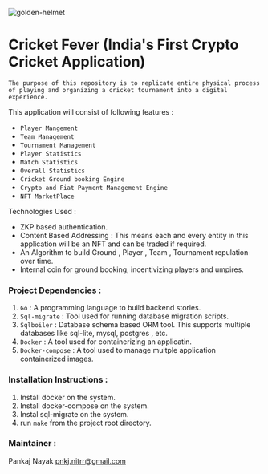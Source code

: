 
![golden-helmet](https://github.com/Sports-Dynamics/cricket-fever/assets/53615490/90734a0c-e60a-4d02-9346-aaf109fbb215)


# Cricket Fever (India's First Crypto Cricket Application)
`The purpose of this repository is to replicate entire physical process of playing and organizing a cricket tournament into a digital experience.` 

This application will consist of following features : 
- `Player Mangement`
- `Team Management`
- `Tournament Management`
- `Player Statistics`
- `Match Statistics`
- `Overall Statistics`
- `Cricket Ground booking Engine`
- `Crypto and Fiat Payment Management Engine`
- `NFT MarketPlace`


Technologies Used : 
- ZKP based authentication.
- Content Based Addressing : This means each and every entity in this application will be an NFT and can be traded if required.
- An Algorithm to build Ground , Player , Team , Tournament repulation over time.
- Internal coin for ground booking, incentivizing players and umpires. 
  
### Project Dependencies : 
1. `Go` : A programming language to build backend stories. 
2. `Sql-migrate` : Tool used for running database migration scripts. 
3. `Sqlboiler` : Database schema based ORM tool. This supports multiple databases like sql-lite, mysql, postgres , etc.
4. `Docker` : A tool used for containerizing an applicatin. 
5. `Docker-compose` : A tool used to manage multple application containerized images.

### Installation Instructions : 
1. Install docker on the system.
2. Install docker-compose on the system.
3. Instal sql-migrate on the system.
4. run `make` from the project root directory.


### Maintainer : 
Pankaj Nayak 
pnkj.nitrr@gmail.com
